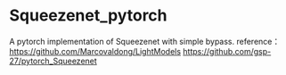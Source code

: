 # Squeezenet_pytorch
A pytorch implementation of Squeezenet with simple bypass.
reference：
https://github.com/Marcovaldong/LightModels
https://github.com/gsp-27/pytorch_Squeezenet
